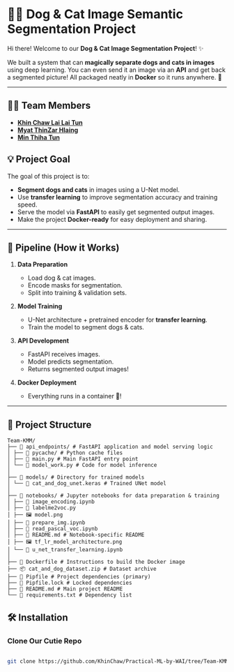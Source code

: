 # 🐶🐱 Dog & Cat Image Semantic Segmentation Project

Hi there! Welcome to our **Dog & Cat Image Segmentation Project**! ✨

We built a system that can **magically separate dogs and cats in images** using deep learning. You can even send it an image via an **API** and get back a segmented picture! All packaged neatly in **Docker** so it runs anywhere. 🚀

---

## 👩‍💻 **Team Members**

- [**Khin Chaw Lai Lai Tun**](https://github.com/KhinChaw)
- [**Myat ThinZar Hlaing**](https://github.com/MyatThinzar1259)
- [**Min Thiha Tun**](https://github.com/MinThihaTun3012)

## 💡 **Project Goal**

The goal of this project is to:

- **Segment dogs and cats** in images using a U-Net model.
- Use **transfer learning** to improve segmentation accuracy and training speed.
- Serve the model via **FastAPI** to easily get segmented output images.
- Make the project **Docker-ready** for easy deployment and sharing.

---

## 🐾 **Pipeline (How it Works)**

1. **Data Preparation**

   - Load dog & cat images.
   - Encode masks for segmentation.
   - Split into training & validation sets.

2. **Model Training**

   - U-Net architecture + pretrained encoder for **transfer learning**.
   - Train the model to segment dogs & cats.

3. **API Development**

   - FastAPI receives images.
   - Model predicts segmentation.
   - Returns segmented output images!

4. **Docker Deployment**
   - Everything runs in a container 🐳!

---

## 📁 **Project Structure**

```
Team-KMM/
├── 📂 api_endpoints/ # FastAPI application and model serving logic
│ ├── 📂 pycache/ # Python cache files
│ ├── 🐍 main.py # Main FastAPI entry point
│ └── 🐍 model_work.py # Code for model inference
│
├── 📂 models/ # Directory for trained models
│ └── 🧠 cat_and_dog_unet.keras # Trained UNet model
│
├── 📂 notebooks/ # Jupyter notebooks for data preparation & training
│ ├── 📓 image_encoding.ipynb
│ ├── 🐍 labelme2voc.py
│ ├── 🖼️ model.png
│ ├── 📓 prepare_img.ipynb
│ ├── 📓 read_pascal_voc.ipynb
│ ├── 📄 README.md # Notebook-specific README
│ ├── 🖼️ tf_lr_model_architecture.png
│ └── 📓 u_net_transfer_learning.ipynb
│
├── 🐳 Dockerfile # Instructions to build the Docker image
├── 📦 cat_and_dog_dataset.zip # Dataset archive
├── 📄 Pipfile # Project dependencies (primary)
├── 📄 Pipfile.lock # Locked dependencies
├── 📄 README.md # Main project README
└── 📄 requirements.txt # Dependency list
```
## 🛠 **Installation**

### Clone Our Cutie Repo

```bash

git clone https://github.com/KhinChaw/Practical-ML-by-WAI/tree/Team-KMM/8_final_proj/Team-KMM

```
